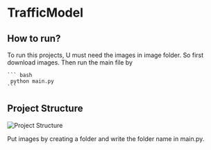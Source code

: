 # TrafficModel

## How to run?

To run this projects, U must need the images in image folder.
So first download images. Then run the main file by

    ``` bash
     python main.py
    ```


## Project Structure

![Project Structure](https://github.com/ResearchWithMahbubSir/TrafficModel/blob/master/Screen%20Shot%202020-04-18%20at%203.10.35.png)


Put images by creating a folder and write the folder name in main.py.
